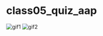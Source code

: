 # class05_quiz_aap

![gif1](https://user-images.githubusercontent.com/91142792/139967704-bd3f09dc-dfcc-4aaf-b24a-b42ab11cbbe6.gif)
![gif2](https://user-images.githubusercontent.com/91142792/139967717-57026f8c-d6bb-4867-bbdc-1b5216bd1852.gif)
